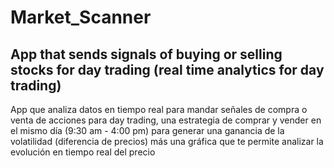 # Market_Scanner
## App that sends signals of buying or selling stocks for day trading (real time analytics for day trading) 


App que analiza datos en tiempo real para mandar señales de compra o venta de acciones para day trading, una estrategia de comprar y vender en el mismo día (9:30 am - 4:00 pm) para generar una ganancia de la volatilidad (diferencia de precios) más una gráfica que te permite analizar la evolución en tiempo real del precio
